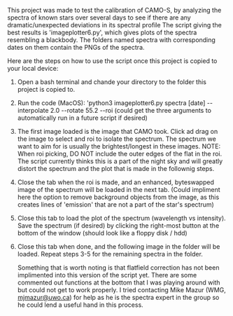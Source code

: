This project was made to test the calibration of CAMO-S, by analyzing the spectra of known stars over several days to see if there are any dramatic/unexpected deviations in its spectral profile
The script giving the best results is 'imageplotter6.py', which gives plots of the spectra resembling a blackbody. The folders named spectra with corresponding dates on them contain the PNGs of the spectra.

Here are the steps on how to use the script once this project is copied to your local device:

1. Open a bash terminal and chande your directory to the folder this project is copied to.
2. Run the code (MacOS): 'python3 imageplotter6.py spectra [date] --interpolate 2.0 --rotate 55.2 --roi (could get the three arguments to automatically run in a future script if desired)
3. The first image loaded is the image that CAMO took. Click ad drag on the image to select and roi to isolate the spectrum. The spectrum we want to aim for is usually the brightest/longest in these images.
  NOTE: When roi picking, DO NOT include the outer edges of the flat in the roi. The script currently thinks this is a part of the night sky and will greatly distort the spectrum and the plot that is made in the follownig steps.
4. Close the tab when the roi is made, and an enhanced, byteswapped image of the spectrum will be loaded in the next tab. (Could impliment here the option to remove background objects from the image, as this creates lines of 'emission' that are not a part of the star's spectrum)
5. Close this tab to load the plot of the spectrum (wavelength vs intensity). Save the spectrum (if desired) by clicking the right-most button at the bottom of the window (should look like a floppy disk / hdd)
6. Close this tab when done, and the following image in the folder will be loaded. Repeat steps 3-5 for the remaining spectra in the folder.

   Something that is worth noting is that flatfield correction has not been implimented into this version of the script yet. There are some commented out functions at the bottom that I was playing around with but could not get to work properly.
   I tried contacting Mike Mazur (WMG, mjmazur@uwo.ca) for help as he is the spectra expert in the group so he could lend a useful hand in this process.
